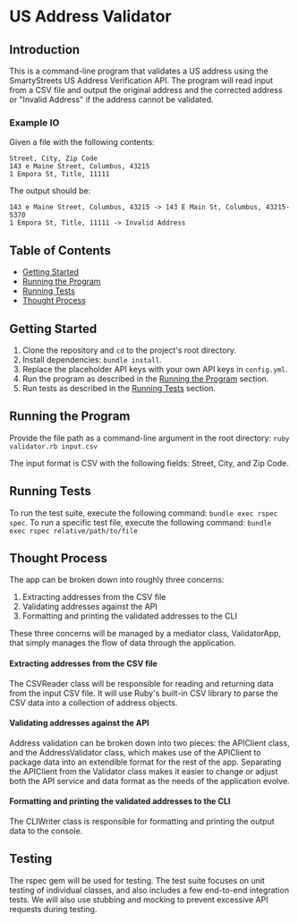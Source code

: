# US Address Validator

## Introduction
This is a command-line program that validates a US address using the SmartyStreets US Address Verification API. The program will read input from a CSV file and output the original address and the corrected address or "Invalid Address" if the address cannot be validated.

### Example IO

Given a file with the following contents:

```
Street, City, Zip Code
143 e Maine Street, Columbus, 43215
1 Empora St, Title, 11111
```

The output should be:

```
143 e Maine Street, Columbus, 43215 -> 143 E Main St, Columbus, 43215-5370
1 Empora St, Title, 11111 -> Invalid Address
```

## Table of Contents
- [Getting Started](#getting-started)
- [Running the Program](#running-the-program)
- [Running Tests](#running-tests)
- [Thought Process](#thought-process)

## Getting Started
1. Clone the repository and `cd` to the project's root directory.
2. Install dependencies: `bundle install`.
3. Replace the placeholder API keys with your own API keys in `config.yml`.
4. Run the program as described in the [Running the Program](#running-the-program) section.
5. Run tests as described in the [Running Tests](#running-tests) section.

## Running the Program
Provide the file path as a command-line argument in the root directory: `ruby validator.rb input.csv`

The input format is CSV with the following fields: Street, City, and Zip Code.

## Running Tests
To run the test suite, execute the following command: `bundle exec rspec spec`.
To run a specific test file, execute the following command: `bundle exec rspec relative/path/to/file`

## Thought Process
The app can be broken down into roughly three concerns:
  1. Extracting addresses from the CSV file
  2. Validating addresses against the API
  3. Formatting and printing the validated addresses to the CLI

These three concerns will be managed by a mediator class, ValidatorApp, that simply manages the flow of data through the application.

#### Extracting addresses from the CSV file
The CSVReader class will be responsible for reading and returning data from the input CSV file. It will use Ruby's built-in CSV library to parse the CSV data into a collection of address objects.
#### Validating addresses against the API
Address validation can be broken down into two pieces: the APIClient class, and the AddressValidator class, which makes use of the APIClient to package data into an extendible format for the rest of the app. Separating the APIClient from the Validator class makes it easier to change or adjust both the API service and data format as the needs of the application evolve.
#### Formatting and printing the validated addresses to the CLI
The CLIWriter class is responsible for formatting and printing the output data to the console.

## Testing
The rspec gem will be used for testing. The test suite focuses on unit testing of individual classes, and also includes a few end-to-end integration tests. We will also use stubbing and mocking to prevent excessive API requests during testing.
